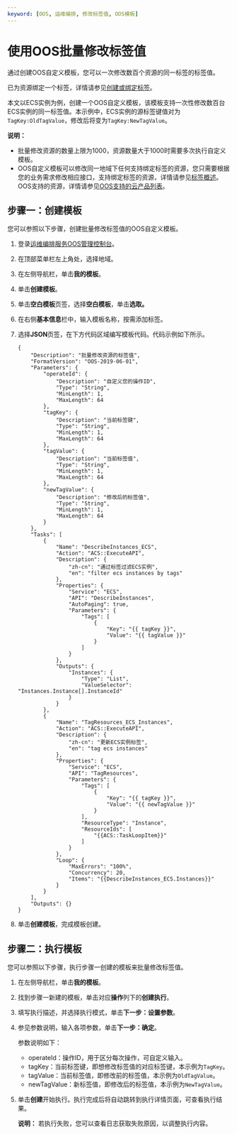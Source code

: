 ```yaml
---
keyword: [OOS, 运维编排, 修改标签值, OOS模板]
---
```


# 使用OOS批量修改标签值

通过创建OOS自定义模板，您可以一次修改数百个资源的同一标签的标签值。

已为资源绑定一个标签，详情请参见[创建或绑定标签](/intl.zh-CN/标签与资源/标签/管理标签/创建或绑定标签.md)。

本文以ECS实例为例，创建一个OOS自定义模板，该模板支持一次性修改数百台ECS实例的同一标签值。本示例中，ECS实例的源标签键值对为`TagKey:OldTagValue`，修改后将变为`TagKey:NewTagValue`。

**说明：**

-   批量修改资源的数量上限为1000，资源数量大于1000时需要多次执行自定义模板。
-   OOS自定义模板可以修改同一地域下任何支持绑定标签的资源，您只需要根据您的业务需求修改相应接口，支持绑定标签的资源，详情请参见[标签概述](/intl.zh-CN/标签与资源/标签/标签概述.md)。OOS支持的资源，详情请参见[OOS支持的云产品列表](https://www.alibabacloud.com/help/doc-detail/120682.htm)。

## 步骤一：创建模板

您可以参照以下步骤，创建批量修改标签值的OOS自定义模板。

1.  登录[运维编排服务OOS管理控制台](https://oos.console.aliyun.com/)。

2.  在顶部菜单栏左上角处，选择地域。

3.  在左侧导航栏，单击**我的模板**。

4.  单击**创建模板**。

5.  单击**空白模板**页签，选择**空白模板**，单击**选取。**

6.  在右侧**基本信息**栏中，输入模板名称，按需添加标签。

7.  选择**JSON**页签，在下方代码区域编写模板代码。代码示例如下所示。

    ```
    {
        "Description": "批量修改资源的标签值",
        "FormatVersion": "OOS-2019-06-01",
        "Parameters": {
            "operateId": {
                "Description": "自定义您的操作ID",
                "Type": "String",
                "MinLength": 1,
                "MaxLength": 64
            },
            "tagKey": {
                "Description": "当前标签键",
                "Type": "String",
                "MinLength": 1,
                "MaxLength": 64
            },
            "tagValue": {
                "Description": "当前标签值",
                "Type": "String",
                "MinLength": 1,
                "MaxLength": 64
            },
            "newTagValue": {
                "Description": "修改后的标签值",
                "Type": "String",
                "MinLength": 1,
                "MaxLength": 64
            }
        },
        "Tasks": [
            {
                "Name": "DescribeInstances_ECS",
                "Action": "ACS::ExecuteAPI",
                "Description": {
                    "zh-cn": "通过标签过滤ECS实例",
                    "en": "filter ecs instances by tags"
                },
                "Properties": {
                    "Service": "ECS",
                    "API": "DescribeInstances",
                    "AutoPaging": true,
                    "Parameters": {
                        "Tags": [
                            {
                                "Key": "{{ tagKey }}",
                                "Value": "{{ tagValue }}"
                            }
                        ]
                    }
                },
                "Outputs": {
                    "Instances": {
                        "Type": "List",
                        "ValueSelector": "Instances.Instance[].InstanceId"
                    }
                }
            },
            {
                "Name": "TagResources_ECS_Instances",
                "Action": "ACS::ExecuteAPI",
                "Description": {
                    "zh-cn": "更新ECS实例标签",
                    "en": "tag ecs instances"
                },
                "Properties": {
                    "Service": "ECS",
                    "API": "TagResources",
                    "Parameters": {
                        "Tags": [
                            {
                                "Key": "{{ tagKey }}",
                                "Value": "{{ newTagValue }}"
                            }
                        ],
                        "ResourceType": "Instance",
                        "ResourceIds": [
                            "{{ACS::TaskLoopItem}}"
                        ]
                    }
                },
                "Loop": {
                    "MaxErrors": "100%",
                    "Concurrency": 20,
                    "Items": "{{DescribeInstances_ECS.Instances}}"
                }
            }
        ],
        "Outputs": {}
    }
    ```

8.  单击**创建模板**，完成模板创建。


## 步骤二：执行模板

您可以参照以下步骤，执行步骤一创建的模板来批量修改标签值。

1.  在左侧导航栏，单击**我的模板**。

2.  找到步骤一新建的模板，单击对应**操作**列下的**创建执行**。

3.  填写执行描述，并选择执行模式，单击**下一步：设置参数**。

4.  参见参数说明，输入各项参数，单击**下一步：确定**。

    参数说明如下：

    -   operateId：操作ID，用于区分每次操作，可自定义输入。
    -   tagKey：当前标签键，即想修改标签值的对应标签键，本示例为`TagKey`。
    -   tagValue：当前标签值，即修改前的标签值，本示例为`OldTagValue`。
    -   newTagValue：新标签值，即修改后的标签值，本示例为`NewTagValue`。
5.  单击**创建**开始执行。执行完成后将自动跳转到执行详情页面，可查看执行结果。

    **说明：** 若执行失败，您可以查看日志获取失败原因，以调整执行内容。


